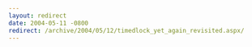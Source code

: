 ```yaml
---
layout: redirect
date: 2004-05-11 -0800
redirect: /archive/2004/05/12/timedlock_yet_again_revisited.aspx/
---
```

